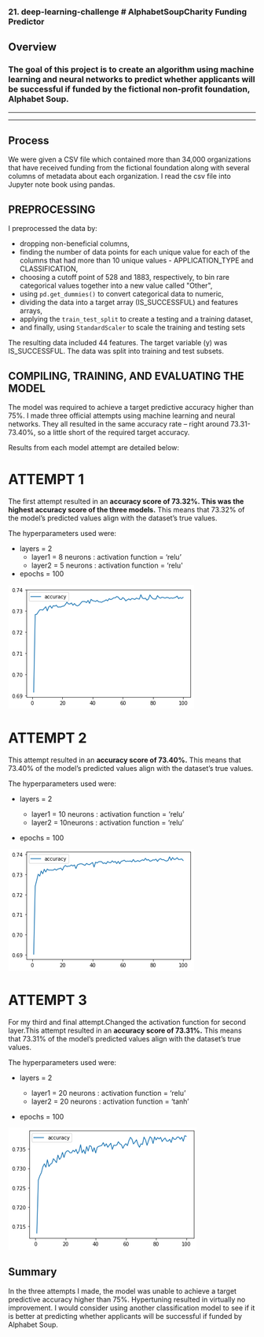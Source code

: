 ### 21. deep-learning-challenge # AlphabetSoupCharity Funding Predictor

## Overview
### The goal of this project is to create an algorithm using machine learning and neural networks to predict whether applicants will be successful if funded by the fictional non-profit foundation, Alphabet Soup.
----------------------------
----------------------------

## Process
We were given a CSV file which contained more than 34,000 organizations that have received funding from the fictional foundation along with several columns of metadata about each organization. I read the csv file into Jupyter note book using pandas.

## PREPROCESSING<br>
I preprocessed the data by:
* dropping non-beneficial columns,
* finding the number of data points for each unique value for each of the columns that had more than 10 unique values - APPLICATION_TYPE and CLASSIFICATION,
* choosing a cutoff point of 528 and 1883, respectively, to bin rare categorical values together into a new value called "Other",
* using `pd.get_dummies()` to convert categorical data to numeric,
* dividing the data into a target array (IS_SUCCESSFUL) and features arrays,
* applying the `train_test_split` to create a testing and a training dataset,
* and finally, using `StandardScaler` to scale the training and testing sets

The resulting data included 44 features. The target variable (y) was IS_SUCCESSFUL. The data was split into training and test subsets.

## COMPILING, TRAINING, AND EVALUATING THE MODEL<br>
The model was required to achieve a target predictive accuracy higher than 75%. I made three official attempts using machine learning and neural networks. They all resulted in the same accuracy rate – right around 73.31-73.40%, so a little short of the required target accuracy.

Results from each model attempt are detailed below:

# ATTEMPT 1<br>
The first attempt resulted in an <b>accuracy score of 73.32%. This was the highest accuracy score of the three models.</b> This means that 73.32% of the model’s predicted values align with the dataset’s true values.

The hyperparameters used were:
* layers = 2
  * layer1 = 8 neurons : activation function = ‘relu’
  * layer2 = 5 neurons : activation function = ‘relu'
* epochs = 100

![Model 1 Accuracy Plot](Resources/Model1_accuracy.png)

# ATTEMPT 2<br>
 This attempt resulted in an <b>accuracy score of 73.40%.</b> This means that 73.40% of the model’s predicted values align with the dataset’s true values.

The hyperparameters used were:
* layers = 2
  * layer1 = 10 neurons : activation function = ‘relu’
  * layer2 = 10neurons : activation function = ‘relu’
 
* epochs = 100

![Model 2 Accuracy Plot](Resources/Model2_accuracy.png)

# ATTEMPT 3<br>
For my third and final attempt.Changed the activation function for second layer.This attempt resulted in an <b>accuracy score of 73.31%.</b> This means that 73.31% of the model’s predicted values align with the dataset’s true values.

The hyperparameters used were:
* layers = 2
  * layer1 = 20 neurons : activation function = ‘relu’
  * layer2 = 20 neurons : activation function = ‘tanh’
 
* epochs = 100

![Model 3 Accuracy Plot](Resources/Model3_accuracy.png)


## Summary
In the three attempts I made, the model was unable to achieve a target predictive accuracy higher than 75%. Hypertuning resulted in virtually no improvement. I would consider using another classification model to see if it is better at predicting whether applicants will be successful if funded by Alphabet Soup.



